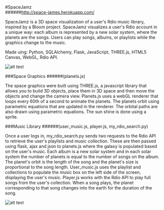 #SpaceJamz  
######http://space-james.herokuapp.com/

SpaceJamz is a 3D space visualization of a user's Rdio music library, inspired by a Bloom project. SpaceJamz visualizes a user's Rdio account in a unique way: each album is represented by a new solar system, where the planets are the songs. Users can play songs, albums, or playlists while the graphics change to the music. 

Made uing: Python, SQLAlchemy, Flask, JavaScript, THREE.js, HTML5 Canvas, WebGL, Rdio API.

![alt text](https://raw.github.com/br3annalynn/Hackbright_Project/master/static/imgs/ScreenShot3.png)


###Space Graphics
######(planets.js)

The space graphics were built using THREE.js, a javascript library that allows you to build 3D objects, place them in 3D space and then move the objects and change the camera view. Planets.js uses a webGL renderer that loops every 60th of a second to animate the planets. The planets orbit using parametric equations that are updated in the renderer. The orbital paths are also drawn using parametric equations. The sun shine is done using a sprite.


###Music Library
######(user\_music.js, player.js, my\_rdio\_search.py)

Once a user logs in, my\_rdio\_search.py sends two requests to the Rdio API to retrieve the user's playlists and music collection. These are then passed using flask, ajax and json to planets.js where the galaxy is populated based on the user's music. Each album is a new solar system and in each solar system the number of planets is equal to the number of songs on the album. The planet's orbit is the length of the song and the planet's size is proportional to the song length. User\_music.js uses the playlist and collections to populate the music box on the left side of the screen, displaying the user's music. Player.js works with the Rdio API to play full songs from the user's collection. When a song plays, the planet corresponding to that song changes into the earth for the duration of the song. 

![alt text](https://raw.github.com/br3annalynn/Hackbright_Project/master/static/imgs/ScreenShot5.png)
